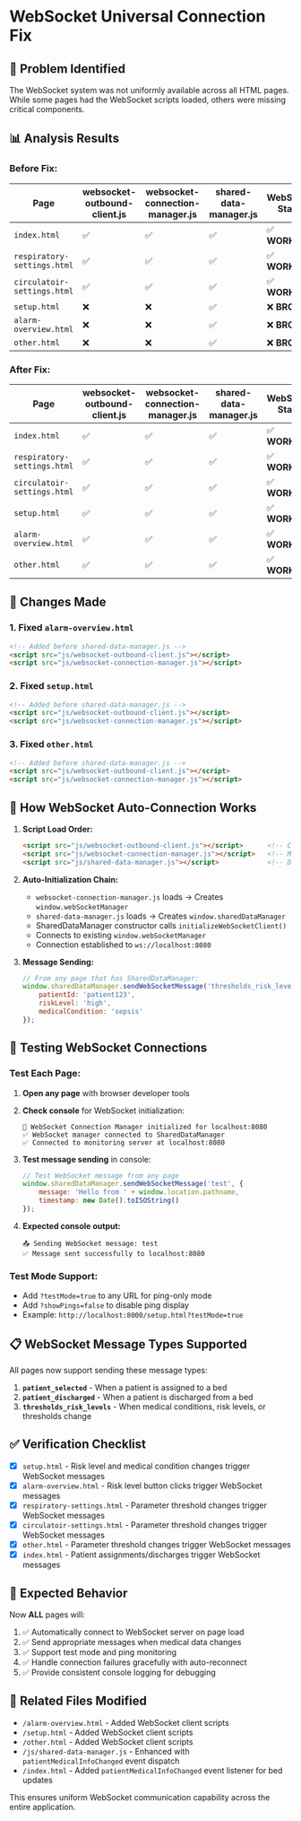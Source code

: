 # WebSocket Universal Connection Fix

## 🔧 **Problem Identified**

The WebSocket system was not uniformly available across all HTML pages. While some pages had the WebSocket scripts loaded, others were missing critical components.

## 📊 **Analysis Results**

### **Before Fix:**
| Page | websocket-outbound-client.js | websocket-connection-manager.js | shared-data-manager.js | WebSocket Status |
|------|------------------------------|----------------------------------|------------------------|------------------|
| `index.html` | ✅ | ✅ | ✅ | ✅ **WORKING** |
| `respiratory-settings.html` | ✅ | ✅ | ✅ | ✅ **WORKING** |
| `circulatoir-settings.html` | ✅ | ✅ | ✅ | ✅ **WORKING** |
| `setup.html` | ❌ | ❌ | ✅ | ❌ **BROKEN** |
| `alarm-overview.html` | ❌ | ❌ | ✅ | ❌ **BROKEN** |
| `other.html` | ❌ | ❌ | ✅ | ❌ **BROKEN** |

### **After Fix:**
| Page | websocket-outbound-client.js | websocket-connection-manager.js | shared-data-manager.js | WebSocket Status |
|------|------------------------------|----------------------------------|------------------------|------------------|
| `index.html` | ✅ | ✅ | ✅ | ✅ **WORKING** |
| `respiratory-settings.html` | ✅ | ✅ | ✅ | ✅ **WORKING** |
| `circulatoir-settings.html` | ✅ | ✅ | ✅ | ✅ **WORKING** |
| `setup.html` | ✅ | ✅ | ✅ | ✅ **WORKING** |
| `alarm-overview.html` | ✅ | ✅ | ✅ | ✅ **WORKING** |
| `other.html` | ✅ | ✅ | ✅ | ✅ **WORKING** |

## 🔧 **Changes Made**

### 1. **Fixed `alarm-overview.html`**
```html
<!-- Added before shared-data-manager.js -->
<script src="js/websocket-outbound-client.js"></script>
<script src="js/websocket-connection-manager.js"></script>
```

### 2. **Fixed `setup.html`**
```html
<!-- Added before shared-data-manager.js -->
<script src="js/websocket-outbound-client.js"></script>
<script src="js/websocket-connection-manager.js"></script>
```

### 3. **Fixed `other.html`**
```html
<!-- Added before shared-data-manager.js -->
<script src="js/websocket-outbound-client.js"></script>
<script src="js/websocket-connection-manager.js"></script>
```

## 🚀 **How WebSocket Auto-Connection Works**

1. **Script Load Order:**
   ```html
   <script src="js/websocket-outbound-client.js"></script>      <!-- Client class -->
   <script src="js/websocket-connection-manager.js"></script>   <!-- Manager + auto-init -->
   <script src="js/shared-data-manager.js"></script>            <!-- Data manager + auto-init -->
   ```

2. **Auto-Initialization Chain:**
   - `websocket-connection-manager.js` loads → Creates `window.webSocketManager`
   - `shared-data-manager.js` loads → Creates `window.sharedDataManager`
   - SharedDataManager constructor calls `initializeWebSocketClient()`
   - Connects to existing `window.webSocketManager`
   - Connection established to `ws://localhost:8080`

3. **Message Sending:**
   ```javascript
   // From any page that has SharedDataManager:
   window.sharedDataManager.sendWebSocketMessage('thresholds_risk_levels', {
       patientId: 'patient123',
       riskLevel: 'high',
       medicalCondition: 'sepsis'
   });
   ```

## 🧪 **Testing WebSocket Connections**

### **Test Each Page:**

1. **Open any page** with browser developer tools
2. **Check console** for WebSocket initialization:
   ```
   🔧 WebSocket Connection Manager initialized for localhost:8080
   ✅ WebSocket manager connected to SharedDataManager
   ✅ Connected to monitoring server at localhost:8080
   ```

3. **Test message sending** in console:
   ```javascript
   // Test WebSocket message from any page
   window.sharedDataManager.sendWebSocketMessage('test', {
       message: 'Hello from ' + window.location.pathname,
       timestamp: new Date().toISOString()
   });
   ```

4. **Expected console output:**
   ```
   📤 Sending WebSocket message: test
   ✅ Message sent successfully to localhost:8080
   ```

### **Test Mode Support:**
- Add `?testMode=true` to any URL for ping-only mode
- Add `?showPings=false` to disable ping display
- Example: `http://localhost:8000/setup.html?testMode=true`

## 📋 **WebSocket Message Types Supported**

All pages now support sending these message types:

1. **`patient_selected`** - When a patient is assigned to a bed
2. **`patient_discharged`** - When a patient is discharged from a bed  
3. **`thresholds_risk_levels`** - When medical conditions, risk levels, or thresholds change

## ✅ **Verification Checklist**

- [x] `setup.html` - Risk level and medical condition changes trigger WebSocket messages
- [x] `alarm-overview.html` - Risk level button clicks trigger WebSocket messages
- [x] `respiratory-settings.html` - Parameter threshold changes trigger WebSocket messages
- [x] `circulatoir-settings.html` - Parameter threshold changes trigger WebSocket messages
- [x] `other.html` - Parameter threshold changes trigger WebSocket messages
- [x] `index.html` - Patient assignments/discharges trigger WebSocket messages

## 🎯 **Expected Behavior**

Now **ALL** pages will:
1. ✅ Automatically connect to WebSocket server on page load
2. ✅ Send appropriate messages when medical data changes
3. ✅ Support test mode and ping monitoring
4. ✅ Handle connection failures gracefully with auto-reconnect
5. ✅ Provide consistent console logging for debugging

## 🔗 **Related Files Modified**

- `/alarm-overview.html` - Added WebSocket client scripts
- `/setup.html` - Added WebSocket client scripts  
- `/other.html` - Added WebSocket client scripts
- `/js/shared-data-manager.js` - Enhanced with `patientMedicalInfoChanged` event dispatch
- `/index.html` - Added `patientMedicalInfoChanged` event listener for bed updates

This ensures uniform WebSocket communication capability across the entire application.